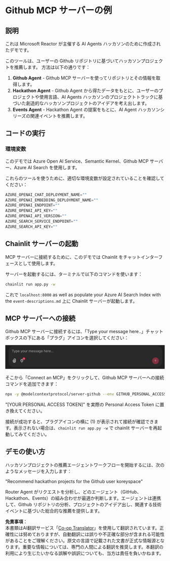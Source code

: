 <!--
CO_OP_TRANSLATOR_METADATA:
{
  "original_hash": "9bf0395cbc541ce8db2a9699c8678dfc",
  "translation_date": "2025-05-21T08:11:50+00:00",
  "source_file": "11-mcp/code_samples/github-mcp/README.md",
  "language_code": "ja"
}
-->
# Github MCP サーバーの例

## 説明

これは Microsoft Reactor が主催する AI Agents ハッカソンのために作成されたデモです。

このツールは、ユーザーの Github リポジトリに基づいてハッカソンプロジェクトを推薦します。
方法は以下の通りです：

1. **Github Agent** - Github MCP サーバーを使ってリポジトリとその情報を取得します。
2. **Hackathon Agent** - Github Agent から得たデータをもとに、ユーザーのプロジェクトや使用言語、AI Agents ハッカソンのプロジェクトトラックに基づいた創造的なハッカソンプロジェクトのアイデアを考え出します。
3. **Events Agent** - Hackathon Agent の提案をもとに、AI Agent ハッカソンシリーズの関連イベントを推薦します。

## コードの実行

### 環境変数

このデモでは Azure Open AI Service、Semantic Kernel、Github MCP サーバー、Azure AI Search を使用します。

これらのツールを使うために、適切な環境変数が設定されていることを確認してください：

```python
AZURE_OPENAI_CHAT_DEPLOYMENT_NAME=""
AZURE_OPENAI_EMBEDDING_DEPLOYMENT_NAME=""
AZURE_OPENAI_ENDPOINT=""
AZURE_OPENAI_API_KEY=""
AZURE_OPENAI_API_VERSION=""
AZURE_SEARCH_SERVICE_ENDPOINT=""
AZURE_SEARCH_API_KEY=""
``` 

## Chainlit サーバーの起動

MCP サーバーに接続するために、このデモでは Chainlit をチャットインターフェースとして使用します。

サーバーを起動するには、ターミナルで以下のコマンドを使います：

```bash
chainlit run app.py -w
```

これで `localhost:8000` as well as populate your Azure AI Search Index with the `event-descriptions.md` 上に Chainlit サーバーが起動します。

## MCP サーバーへの接続

Github MCP サーバーに接続するには、「Type your message here..」チャットボックスの下にある「プラグ」アイコンを選択してください：

![MCP Connect](../../../../../11-mcp/code_samples/github-mcp/images/mcp-chainlit-1.png)

そこから「Connect an MCP」をクリックして、Github MCP サーバーへの接続コマンドを追加できます：

```bash
npx -y @modelcontextprotocol/server-github --env GITHUB_PERSONAL_ACCESS_TOKEN=[YOUR PERSONAL ACCESS TOKEN]
```

"[YOUR PERSONAL ACCESS TOKEN]" を実際の Personal Access Token に置き換えてください。

接続が成功すると、プラグアイコンの横に (1) が表示されて接続が確認できます。表示されない場合は、`chainlit run app.py -w` で chainlit サーバーを再起動してみてください。

## デモの使い方

ハッカソンプロジェクトの推薦エージェントワークフローを開始するには、次のようなメッセージを入力します：

"Recommend hackathon projects for the Github user koreyspace"

Router Agent がリクエストを分析し、どのエージェント（GitHub、Hackathon、Events）の組み合わせが最適か判断します。エージェントは連携して、Github リポジトリの分析、プロジェクトのアイデア出し、関連する技術イベントに基づいた総合的な推薦を提供します。

**免責事項**：  
本書類はAI翻訳サービス「[Co-op Translator](https://github.com/Azure/co-op-translator)」を使用して翻訳されています。正確性には努めておりますが、自動翻訳には誤りや不正確な部分が含まれる可能性があることをご理解ください。原文の言語で記載された文書が正式な情報源となります。重要な情報については、専門の人間による翻訳を推奨します。本翻訳の利用により生じたいかなる誤解や誤訳についても、当方は責任を負いかねます。